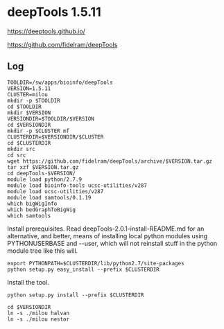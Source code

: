 deepTools 1.5.11
================

<https://deeptools.github.io/>

<https://github.com/fidelram/deepTools>

Log
---

    TOOLDIR=/sw/apps/bioinfo/deepTools
    VERSION=1.5.11
    CLUSTER=milou
    mkdir -p $TOOLDIR
    cd $TOOLDIR
    mkdir $VERSION
    VERSIONDIR=$TOOLDIR/$VERSION
    cd $VERSIONDIR
    mkdir -p $CLUSTER mf
    CLUSTERDIR=$VERSIONDIR/$CLUSTER
    cd $CLUSTERDIR
    mkdir src
    cd src
    wget https://github.com/fidelram/deepTools/archive/$VERSION.tar.gz
    tar xzf $VERSION.tar.gz 
    cd deepTools-$VERSION/
    module load python/2.7.9
    module load bioinfo-tools ucsc-utilities/v287
    module load ucsc-utilities/v287
    module load samtools/0.1.19
    which bigWigInfo
    which bedGraphToBigWig
    which samtools

Install prerequisites.  Read deepTools-2.0.1-install-README.md for an
alternative, and better, means of installing local python modules using
PYTHONUSERBASE and --user, which will not reinstall stuff in the python module
tree like this will.

    export PYTHONPATH=$CLUSTERDIR/lib/python2.7/site-packages
    python setup.py easy_install --prefix $CLUSTERDIR

Install the tool.

    python setup.py install --prefix $CLUSTERDIR

    cd $VERSIONDIR
    ln -s ./milou halvan
    ln -s ./milou nestor


